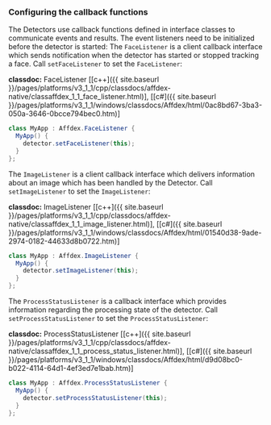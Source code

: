 ### Configuring the callback functions
The Detectors use callback functions defined in interface classes to communicate events and results. The event listeners need to be initialized before the detector is started:
The ```FaceListener``` is a client callback interface which sends notification when the detector has started or stopped tracking a face. Call `setFaceListener` to set the `FaceListener`:  

**classdoc:** FaceListener [[c++]({{ site.baseurl }}/pages/platforms/v3_1_1/cpp/classdocs/affdex-native/classaffdex_1_1_face_listener.html)], [[c#]({{ site.baseurl }}/pages/platforms/v3_1_1/windows/classdocs/Affdex/html/0ac8bd67-3ba3-050a-3646-0bcce794bec0.htm)]

```csharp
class MyApp : Affdex.FaceListener {
  MyApp() {
    detector.setFaceListener(this);
  }
};
```

The ```ImageListener``` is a client callback interface which delivers information about an image which has been handled by the Detector. Call `setImageListener` to set the `ImageListener`:  

**classdoc:** ImageListener [[c++]({{ site.baseurl }}/pages/platforms/v3_1_1/cpp/classdocs/affdex-native/classaffdex_1_1_image_listener.html)], [[c#]({{ site.baseurl }}/pages/platforms/v3_1_1/windows/classdocs/Affdex/html/01540d38-9ade-2974-0182-44633d8b0722.htm)]

```csharp
class MyApp : Affdex.ImageListener {
  MyApp() {
    detector.setImageListener(this);
  }
};
```

The ```ProcessStatusListener``` is a callback interface which provides information regarding the processing state of the detector. Call `setProcessStatusListener` to set the `ProcessStatusListener`:  

**classdoc:** ProcessStatusListener [[c++]({{ site.baseurl }}/pages/platforms/v3_1_1/cpp/classdocs/affdex-native/classaffdex_1_1_process_status_listener.html)], [[c#]({{ site.baseurl }}/pages/platforms/v3_1_1/windows/classdocs/Affdex/html/d9d08bc0-b022-4114-64d1-4ef3ed7e1bab.htm)]

```csharp
class MyApp : Affdex.ProcessStatusListener {
  MyApp() {
    detector.setProcessStatusListener(this);
  }
};
```
